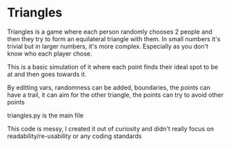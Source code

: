 # Triangles

Triangles is a game where each person randomly
chooses 2 people and then they try to form an equilateral
triangle with them.
In small numbers it's trivial but in larger numbers, it's more complex.
Especially as you don't know who each player chose. 

This is a basic simulation of it where each point finds their ideal spot
to be at and then goes towards it.

By editting vars, randomness can be added,
boundaries, the points can have a trail,
it can aim for the other triangle,
the points can try to avoid other points

triangles.py is the main file

This code is messy, I created it out of curiosity and didn't really focus on
readability/re-usability or any coding standards

